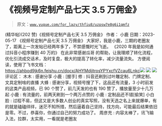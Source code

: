 # 《视频号定制产品七天 3.5 万佣金》

> 原文：[`www.yuque.com/for_lazy/thfiu8/uzpsw7e8g6i1qmfz`](https://www.yuque.com/for_lazy/thfiu8/uzpsw7e8g6i1qmfz)

<ne-h2 id="1ef0b981" data-lake-id="1ef0b981"><ne-heading-ext><ne-heading-anchor></ne-heading-anchor><ne-heading-fold></ne-heading-fold></ne-heading-ext><ne-heading-content><ne-text id="u47cdc72a">(精华帖)(202 赞)《视频号定制产品七天 3.5 万佣金》</ne-text></ne-heading-content></ne-h2> <ne-p id="u49afec6b" data-lake-id="u49afec6b"><ne-text id="ua4dafc5a">作者： 小鹿</ne-text></ne-p> <ne-p id="u3a2ff7bc" data-lake-id="u3a2ff7bc"><ne-text id="uaf392f68">日期：2023-05-17</ne-text></ne-p> <ne-p id="u46afe0fe" data-lake-id="u46afe0fe"><ne-text id="u747bd8c0">《视频号定制产品七天 3.5 万佣金》</ne-text></ne-p> <ne-p id="u6f9adffa" data-lake-id="u6f9adffa"><ne-text id="uf1019d11">大家好，我是小鹿，三期的老圈友了，距离上一次发帖已经两年多了，不禁感慨时光飞逝。 《2020 年我是如何通过抖音小程序赚到 40 万的》</ne-text></ne-p> <ne-p id="ud8749ede" data-lake-id="ud8749ede"><ne-text id="ubf287f7b">在此非常感谢瓜哥 的帮助，让我理顺了转化流程，优化引流成交话术，及时复盘，极大的提高了转化率，减少流量流失。</ne-text></ne-p> <ne-p id="u4313571d" data-lake-id="u4313571d"><ne-text id="u1192c1e6">方便阅读，使用了飞书文档：</ne-text></ne-p> <ne-p id="u90b6742c" data-lake-id="u90b6742c">[<ne-text id="ud0999ec8">https://ahbod9jk6n.feishu.cn/docx/AHYMdjjtrosYPYxcfVZcau6Lnkc</ne-text>](https://ahbod9jk6n.feishu.cn/docx/AHYMdjjtrosYPYxcfVZcau6Lnkc)<ne-card data-card-name="image" data-card-type="inline" id="a80ck" data-event-boundary="card">![](img/ecb2d65872119aa05fb3da683bdf3c43.png)</ne-card></ne-p> <ne-p id="u02b363e1" data-lake-id="u02b363e1"><ne-card data-card-name="image" data-card-type="inline" id="IwoNM" data-event-boundary="card">![](img/a354165ac641ae1162c3768f580566e2.png)  <ne-p id="ue7edcac9" data-lake-id="ue7edcac9"><ne-card data-card-name="image" data-card-type="inline" id="K7bI6" data-event-boundary="card">![](img/6c043edbf2733efa1fe266fa262f8e6c.png)  <ne-hole id="u33312648" data-lake-id="u33312648"><ne-card data-card-name="hr" data-card-type="block" id="qBsZQ" data-event-boundary="card"><ne-p id="u00b17708" data-lake-id="u00b17708"><ne-text id="u962c6301">评论区：</ne-text></ne-p> <ne-p id="u3d134f30" data-lake-id="u3d134f30"><ne-text id="u52a0a22b">木木 : 感谢分享</ne-text> <ne-text id="uc0ea0801">小鹿 : [握手]</ne-text> <ne-text id="u92fdae86">修 : 抖音还刷到过叶雕定制、门牌定制、文具定制啥的直播</ne-text> <ne-text id="u6a5ad064">大蜂 : 感谢分享，视频号搜了下，这品还有流量，3 小时前发的这类产品视频，已 90 个赞了，前几天发的也有 190 赞了，播放量至少十几万起</ne-text> <ne-text id="u8c7db851">小鹿 : 有流量的，前两天刷到一个两万点赞的</ne-text> <ne-text id="u20f66193">小鹿 : 定制品还不错[偷笑]</ne-text> <ne-text id="u73b1d335">小白脸 : 过程不易，但这又是大多数人创业的真实写照，没有天选之名上来就爆单，有的就是磕磕绊绊，迷茫不知所措，然后逼着自己坚持，找方向，可能最后结果依旧是零。不过，恭喜你，你通过自己的努力成功了。</ne-text> <ne-text id="u056b4f68">周彦充 : 内容太棒了，讯飞输入法，拉群，太实用，一看就是老圈友</ne-text></ne-p></ne-card></ne-hole></ne-card></ne-p></ne-card></ne-p>